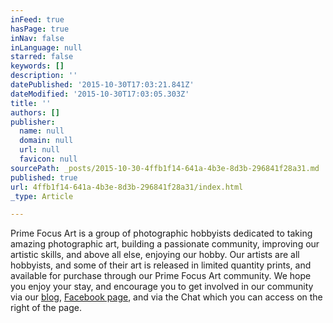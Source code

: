 ```yaml
---
inFeed: true
hasPage: true
inNav: false
inLanguage: null
starred: false
keywords: []
description: ''
datePublished: '2015-10-30T17:03:21.841Z'
dateModified: '2015-10-30T17:03:05.303Z'
title: ''
authors: []
publisher:
  name: null
  domain: null
  url: null
  favicon: null
sourcePath: _posts/2015-10-30-4ffb1f14-641a-4b3e-8d3b-296841f28a31.md
published: true
url: 4ffb1f14-641a-4b3e-8d3b-296841f28a31/index.html
_type: Article

---
```

Prime Focus Art is a group of photographic hobbyists dedicated to taking amazing photographic art, building a passionate community, improving our artistic skills, and above all else, enjoying our hobby. Our artists are all hobbyists, and some of their art is released in limited quantity prints, and available for purchase through our Prime Focus Art community. We hope you enjoy your stay, and encourage you to get involved in our community via our [blog][0], [Facebook page][1], and via the Chat which you can access on the right of the page.  

[0]: http://www.primefocusart.com/blog
[1]: http://facebook.com/primefocusart